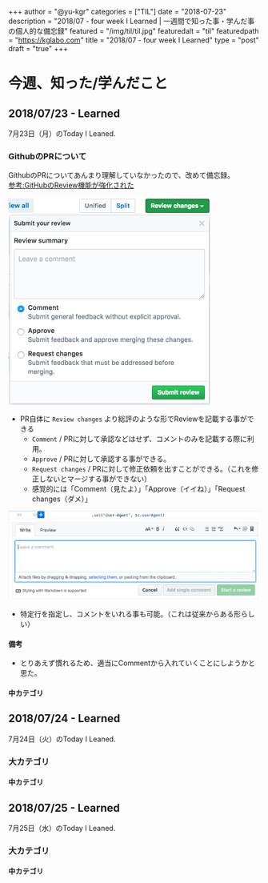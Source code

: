 +++
author = "@yu-kgr"
categories = ["TIL"]
date = "2018-07-23"
description = "2018/07 - four week I Learned | 一週間で知った事・学んだ事の個人的な備忘録"
featured = "/img/til/til.jpg"
featuredalt = "til"
featuredpath = "https://kglabo.com"
title = "2018/07 - four week I Learned"
type = "post"
draft = "true"
+++

# 今週、知った/学んだこと

<!-- tags = ["PullRequest", "React"] -->

## 2018/07/23 - Learned

7月23日（月）のToday I Leaned.

### GithubのPRについて

GithubのPRについてあんまり理解していなかったので、改めて備忘録。  
[参考:GitHubのReview機能が強化された](https://qiita.com/terra_yucco/items/fa08bd2a4b498963a313)

![githubのPRに対しての総評Review](/img/2018/07/github-pr-1.png)

- PR自体に `Review changes` より総評のような形でReviewを記載する事ができる
  - `Comment` / PRに対して承認などはせず、コメントのみを記載する際に利用。
  - `Approve` / PRに対して承認する事ができる。
  - `Request changes` / PRに対して修正依頼を出すことができる。（これを修正しないとマージする事ができない）
  - 感覚的には「Comment（見たよ）」「Approve（イイね）」「Request changes（ダメ）」

![PRの特定行のコードに対するコメント](/img/2018/07/github-pr-2.png)

- 特定行を指定し、コメントをいれる事も可能。（これは従来からある形らしい）

#### 備考

- とりあえず慣れるため、適当にCommentから入れていくことにしようかと思た。

#### 中カテゴリ

## 2018/07/24 - Learned

7月24日（火）のToday I Leaned.

### 大カテゴリ

#### 中カテゴリ

## 2018/07/25 - Learned

7月25日（水）のToday I Leaned.

### 大カテゴリ

#### 中カテゴリ

